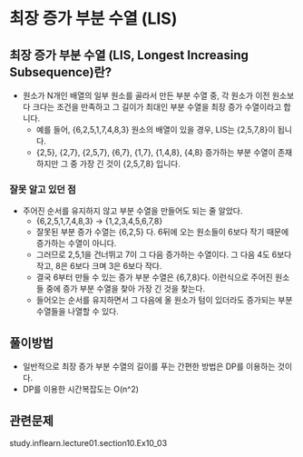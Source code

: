 # 최장 증가 부분 수열 (LIS)
## 최장 증가 부분 수열 (LIS, Longest Increasing Subsequence)란?
- 원소가 N개인 배열의 일부 원소를 골라서 만든 부분 수열 중, 각 원소가 이전 원소보다 크다는 조건을 만족하고 그 길이가 최대인 부분 수열을 최장 증가 수열이라고 합니다.
  - 예를 들어, {6,2,5,1,7,4,8,3} 원소의 배열이 있을 경우, LIS는 {2,5,7,8}이 됩니다.
  - {2,5}, {2,7}, {2,5,7}, {6,7}, {1,7}, {1,4,8}, {4,8} 증가하는 부분 수열이 존재하지만 그 중 가장 긴 것이 {2,5,7,8} 입니다.

### 잘못 알고 있던 점
- 주어진 순서를 유지하지 않고 부분 수열을 만들어도 되는 줄 알았다.
  - {6,2,5,1,7,4,8,3} -> {1,2,3,4,5,6,7,8} 
  - 잘못된 부분 증가 수열는 {6,2,5} 다. 6뒤에 오는 원소들이 6보다 작기 때문에 증가하는 수열이 아니다. 
  - 그러므로 2,5,1을 건너뛰고 7이 그 다음 증가하는 수열이다. 그 다음 4도 6보다 작고, 8은 6보다 크며 3은 6보다 작다.
  - 결국 6부터 만들 수 있는 증가 부분 수열은 {6,7,8}다. 이런식으로 주어진 원소들 중에 증가 부분 수열을 찾아 가장 긴 것을 찾는다.
  - 들어오는 순서를 유지하면서 그 다음에 올 원소가 텀이 있더라도 증가되는 부분 수열들을 나열할 수 있다.
  
## 풀이방법
- 일반적으로 최장 증가 부분 수열의 길이를 푸는 간편한 방법은 DP를 이용하는 것이다.
- DP를 이용한 시간복잡도는 O(n^2)

## 관련문제
study.inflearn.lecture01.section10.Ex10_03
